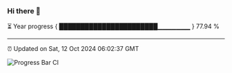 ### Hi there 👋

⏳ Year progress { ███████████████████████▁▁▁▁▁▁▁ } 77.94 %

---

⏰ Updated on Sat, 12 Oct 2024 06:02:37 GMT

![Progress Bar CI](https://github.com/EinsPommes/EinsPommes/blob/main/.github/workflows/main.yml)
